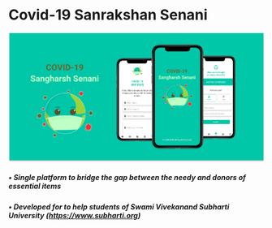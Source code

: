 # Covid-19 Sanrakshan Senani

![alt text](https://github.com/goyalavishi/Covid-19-Sangharsh-Senani/blob/master/app/src/main/res/drawable/Frame%201%20(4).png)


##### •   Single platform to bridge the gap between the needy and donors of essential items 

##### •   Developed for to help students of Swami Vivekanand Subharti University (https://www.subharti.org)
